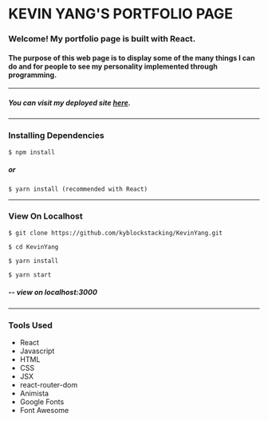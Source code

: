 <h1>KEVIN YANG'S PORTFOLIO PAGE</h1>

<h3>Welcome! My portfolio page is built with React.</h3>

<h4>The purpose of this web page is to display some of the many things I can do and for people to see my personality implemented through programming.</h4>

<hr/>

<h5>You can visit my deployed site <a  href='https://kevinyang.herokuapp.com/'  target='_blank'>here</a>.</h5>

<hr/>

<h3>Installing Dependencies</h3>

```$ npm install```

<h5>or</h5>

```$ yarn install (recommended with React)```

<hr/>

<h3>View On Localhost</h3>

```$ git clone https://github.com/kyblockstacking/KevinYang.git```

```$ cd KevinYang```

```$ yarn install```

```$ yarn start```

<h5>-- view on localhost:3000</h5>

<hr/>

<h3>Tools Used</h3>

- React
- Javascript
- HTML
- CSS
- JSX
- react-router-dom
- Animista
- Google Fonts
- Font Awesome